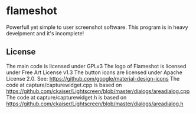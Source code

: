 # flameshot
Powerfull yet simple to user screenshot software.
This program is in heavy develpment and it's incomplete!

## License
The main code is licensed under GPLv3
The logo of Flameshot is licensed under Free Art License v1.3
The button icons are licensed under Apache License 2.0. See: https://github.com/google/material-design-icons
The code at capture/capturewidget.cpp is based on https://github.com/ckaiser/Lightscreen/blob/master/dialogs/areadialog.cpp
The code at capture/capturewidget.h is based on https://github.com/ckaiser/Lightscreen/blob/master/dialogs/areadialog.h
